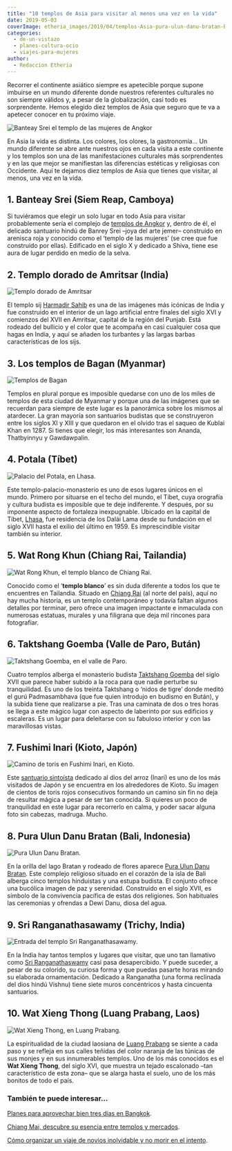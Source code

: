 ```yaml
---
title: "10 templos de Asia para visitar al menos una vez en la vida"
date: 2019-05-03
coverImage: etheria_images/2019/04/templos-Asia-pura-ulun-danu-bratan-Bali.jpg
categories: 
  - de-un-vistazo
  - planes-cultura-ocio
  - viajes-para-mujeres
author: 
  - Redaccion Etheria
---
```


Recorrer el continente asiático siempre es apetecible porque supone imbuirse en un mundo diferente donde nuestros referentes culturales no son siempre válidos y, a pesar de la globalización, casi todo es sorprendente. Hemos elegido diez templos de Asia que seguro que te va a apetecer conocer en tu próximo viaje.

![Banteay Srei el templo de las mujeres de Angkor](etheria_images/2019/04/Templos-Asia-Banteay-Srei-Camboya.jpg "Banteay Srei, el templo de las mujeres de Angkor. © Rolf_52/Adobe Stock")

En Asia la vida es distinta. Los colores, los olores, la gastronomía… Un mundo diferente 
se abre ante nuestros ojos en cada visita a este continente y los templos son una de las 
manifestaciones culturales más sorprendentes y en las que mejor se manifiestan las 
diferencias estéticas y religiosas con Occidente. Aquí te dejamos diez templos de Asia 
que tienes que visitar, al menos, una vez en la vida. 

## 1\. Banteay Srei (Siem Reap, Camboya)

Si tuviéramos que elegir un solo lugar en todo Asia para visitar probablemente sería el 
complejo de [templos de 
Angkor](https://www.tourismcambodia.com/travelguides/provinces/siem-reap.htm) y, dentro 
de él, el delicado santuario hindú de Banrey Srei –joya del arte jemer– construido en 
arenisca roja y conocido como el ‘templo de las mujeres’ (se cree que fue construido por 
ellas). Edificado en el siglo X y dedicado a Shiva, tiene ese aura de lugar perdido en 
medio de la selva. 

## 2\. Templo dorado de Amritsar (India)

![Templo dorado de Amritsar](etheria_images/2019/04/Templos-Asia-Amritsar.jpg "Templo dorado de Amritsar. © Boris Stroujko/Adobe Stock")

El templo sij [Harmadir Sahib](http://sgpc.net/sri-harmandir-sahib/) es una de las 
imágenes más icónicas de India y fue construido en el interior de un lago artificial 
entre finales del siglo XVI y comienzos del XVII en Amritsar, capital de la región del 
Punjab. Está rodeado del bullicio y el color que te acompaña en casi cualquier cosa que 
hagas en India, y aquí se añaden los turbantes y las largas barbas características de 
los sijs. 

## 3\. Los templos de Bagan (Myanmar)

![Templos de Bagan](etheria_images/2019/04/Templos-Asia-Bagan-Myanmar.jpg "Templos de Bagan. © Luciano Mortula-LGM/Adobe Stock")

Templos en plural porque es imposible quedarse con uno de los miles de templos de esta 
ciudad de Myanmar y porque una de las imágenes que se recuerdan para siempre de este 
lugar es la panorámica sobre los mismos al atardecer. La gran mayoría son santuarios 
budistas que se construyeron entre los siglos XI y XIII y que quedaron en el olvido tras 
el saqueo de Kublai Khan en 1287. Si tienes que elegir, los más interesantes son Ananda, 
Thatbyinnyu y Gawdawpalin. 

## 4\. Potala (Tíbet)

![Palacio del Potala, en Lhasa.](etheria_images/2019/04/Templos-Asia-Potala.jpg "Palacio del Potala, en Lhasa. © Enote/Adobe Stock")

Este templo-palacio-monasterio es uno de esos lugares únicos en el mundo. Primero por 
situarse en el techo del mundo, el Tíbet, cuya orografía y cultura budista es imposible 
que te deje indiferente. Y después, por su imponente aspecto de fortaleza inexpugnable. 
Ubicado en la capital de Tíbet, [Lhasa](http://www.turismochina.org/web/index.php/destinos/2016-01-13-09-42-49), 
fue residencia de los Dalái Lama desde su fundación en el siglo XVII hasta el exilio del 
último en 1959. Es imprescindible visitar también su interior. 

## 5\. Wat Rong Khun (Chiang Rai, Tailandia)

![Wat Rong Khun, el templo blanco de Chiang Rai.](etheria_images/2019/04/Templos-Asia-Wat-Rong-Khun-Chiang-Rai.jpg "Wat Rong Khun, el templo blanco de Chiang Rai. © R.M. Nunes/Adobe Stock")

Conocido como el ‘**templo blanco**’ es sin duda diferente a todos los que te encuentres 
en Tailandia. Situado en [Chiang 
Rai](http://www.turismotailandes.com/donde-ir/chiang-rai/) (al norte del país), aquí no 
hay mucha historia, es un templo contemporáneo y todavía faltan algunos detalles por 
terminar, pero ofrece una imagen impactante e inmaculada con numerosas estatuas, murales 
y una filigrana que deja mil rincones para fotografiar. 

## 6\. Taktshang Goemba (Valle de Paro, Bután)

![Taktshang Goemba, en el valle de Paro.](etheria_images/2019/04/templos-Asia-Taktshang-Goemba-Butan.jpg "Taktshang Goemba, en el valle de Paro. © Mc_noppadol/Adobe Stock")

Cuatro templos alberga el monasterio budista [Taktshang 
Goemba](http://www.parotaktsang.org) del siglo XVII que parece haber subido a la roca 
para que nadie perturbe su tranquilidad. Es uno de los treinta Taktshang o ‘nidos de 
tigre’ donde meditó el gurú Padmasambhava (que fue quien introdujo en budismo en Bután), 
y la subida tiene que realizarse a pie. Tras una caminata de dos o tres horas se llega a 
este mágico lugar con aspecto de laberinto por sus edificios y escaleras. Es un lugar 
para deleitarse con su fabuloso interior y con las maravillosas vistas. 

## 7\. Fushimi Inari (Kioto, Japón)

![Camino de toris en Fushimi Inari, en Kioto.](etheria_images/2019/04/Templos-Asia-Kyoto.jpg "Camino de toris en Fushimi Inari, en Kioto. © Davian Wijaya")

Este [santuario sintoísta](http://inari.jp/en/) dedicado al dios del arroz (Inari) es 
uno de los más visitados de Japón y se encuentra en los alrededores de Kioto. Su imagen 
de cientos de toris rojos consecutivos formando un camino sin fin no deja de resultar 
mágica a pesar de ser tan conocida. Si quieres un poco de tranquilidad en este lugar 
para recorrerlo en calma, y poder sacar alguna foto sin cabezas, madruga. Mucho. 

## 8\. Pura Ulun Danu Bratan (Bali, Indonesia)

![Pura Ulun Danu Bratan.](etheria_images/2019/04/templos-Asia-pura-ulun-danu-bratan-Bali.jpg "Pura Ulun Danu Bratan. © Tawatchai1990/Adobe Stock")

En la orilla del lago Bratan y rodeado de flores aparece [Pura Ulun Danu 
Bratan](http://ulundanuberatan.com). Este complejo religioso situado en el corazón de la 
isla de Bali alberga cinco templos hinduistas y una estupa budista. El conjunto ofrece 
una bucólica imagen de paz y serenidad. Construido en el siglo XVII, es símbolo de la 
convivencia pacífica de estas dos religiones. Son habituales las ceremonias y ofrendas a 
Dewi Danu, diosa del agua. 

## 9\. Sri Ranganathasawamy (Trichy, India)

![Entrada del templo Sri Ranganathasawamy.](etheria_images/2019/04/Templos-Asia-Sri-Ranganathaswamy-Trichy.jpg "Entrada del templo Sri Ranganathasawamy. © Lizavetta/Adobe Stock")

En la India hay tantos templos y lugares que visitar, que uno tan llamativo como [Sri 
Ranganathaswamy](https://srirangam.org) casi pasa desapercibido. Y puede suceder, a 
pesar de su colorido, su curiosa forma y que puedas pasarte horas mirando su elaborada 
ornamentación. Dedicado a Ranganatha (una forma reclinada del dios hindú Vishnu) tiene 
siete muros concéntricos y hasta cincuenta santuarios. 

## 10\. Wat Xieng Thong (Luang Prabang, Laos)

![Wat Xieng Thong, en Luang Prabang.](etheria_images/2019/04/Templos-Asia-Wat-Xieng-Thong-Luang-Prabang.jpg "Wat Xieng Thong, en Luang Prabang. © Wuttichok/Adobe Stock")

La espiritualidad de la ciudad laosiana de [Luang 
Prabang](https://etheriamagazine.com/2018/12/17/guia-viaje-para-mujeres-luang-prabang/) 
se siente a cada paso y se refleja en sus calles teñidas del color naranja de las 
túnicas de sus monjes y en sus innumerables templos. Uno de los más conocidos es el 
**Wat Xieng Thong**, del siglo XVI, que muestra un tejado escalonado –tan característico 
de esta zona– que se alarga hasta el suelo, uno de los más bonitos de todo el país. 

### También te puede interesar...

[Planes para aprovechar bien tres días en 
Bangkok](https://etheriamagazine.com/2021/05/29/tres-dias-en-bangkok-que-hacer/). 

[Chiang Mai, descubre su esencia entre templos y 
mercados](https://etheriamagazine.com/2021/01/08/chiang-mai-explora-en-3-dias-la-tailandia-mas-espiritual/). 

[Cómo organizar un viaje de novios inolvidable y no morir en el 
intento](https://etheriamagazine.com/2021/01/13/como-organizar-viaje-de-novios-o-luna-de-miel/).
